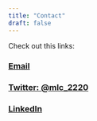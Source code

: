```yaml
---
title: "Contact"
draft: false
---
```


Check out this links:

### [Email](mailto:m.lc@posteo.net)

### [Twitter: @mlc_2220](https://twitter.com/mlc_2220)

### [LinkedIn](www.linkedin.com/in/mateo-león-camacho-572b7223a)